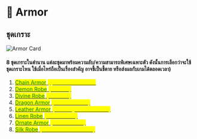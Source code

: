 # 🥼 Armor

## ชุดเกราะ

![Armor Card](../.gitbook/assets/armor.png)

#### 8 ชุดเกราะในตำนาน แต่ละชุดมาพร้อมความลับ/ความสามารถพิเศษเฉพาะตัว ดังนั้นการเลือกว่าจะใช้ชุดเกราะไหน ใช้เมื่อไหร่ถือเป็นเรื่องสำคัญ อาจชี้เป็นชี้ตาย หรือส่งผลกับเกมได้ตลอดเวลา)

1. <mark style="color:green;"></mark>[<mark style="color:green;">Chain Armor</mark> <mark style="color:green;"></mark><mark style="color:yellow;"><mark style="color:green;"><mark style="color:green;"></mark> <mark style="color:yellow;"></mark><mark style="color:yellow;">(ฝุ่นเหล็ก IRONDUST)</mark>](chian-armor.md)
2. [<mark style="color:green;">Demon Robe</mark> <mark style="color:yellow;">(ราชาปีศาจ)</mark>](demon-robe.md)
3. [<mark style="color:green;">Divine Robe</mark> <mark style="color:yellow;">(นักพรตขาว)</mark>](divine-rob.md)<mark style="color:yellow;"></mark>
4. <mark style="color:green;"></mark>[<mark style="color:green;">Dragon Armor</mark> <mark style="color:yellow;">(เกราะเผ่ามังกรแดง)</mark>](dragon-armor.md)<mark style="color:yellow;"></mark>
5. [<mark style="color:green;">Leather Armor</mark> <mark style="color:yellow;">(เหล่าสามัญชน/อัศวินโต๊ะกลม)</mark>](leather-armor.md)<mark style="color:yellow;"></mark>
6. [<mark style="color:green;">Linen Robe</mark> <mark style="color:yellow;">(นักพรตรัตติกาล)</mark>](linen-robe.md)<mark style="color:yellow;"></mark>
7. [<mark style="color:green;">Ornate Armor</mark> <mark style="color:yellow;">(นักรบเกราะเหล็ก)</mark>](ornate-armor.md)<mark style="color:yellow;"></mark>
8. [<mark style="color:green;">Silk Robe</mark> <mark style="color:yellow;">(นักค้าความตาย/พ่อค้าวาณิช)</mark>](silk-robe.md)<mark style="color:yellow;"></mark>

